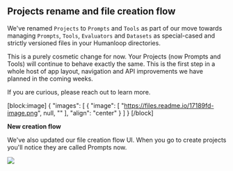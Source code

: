 ## Projects rename and file creation flow

We've renamed `Projects` to `Prompts` and `Tools` as part of our move towards managing `Prompts`, `Tools`, `Evaluators` and `Datasets` as special-cased and strictly versioned files in your Humanloop directories. 

This is a purely cosmetic change for now. Your Projects (now Prompts and Tools) will continue to behave exactly the same. This is the first step in a whole host of app layout, navigation and API improvements we have planned in the coming weeks. 

If you are curious, please reach out to learn more.

[block:image]
{
  "images": [
    {
      "image": [
        "https://files.readme.io/17189fd-image.png",
        null,
        ""
      ],
      "align": "center"
    }
  ]
}
[/block]


**New creation flow**

We've also updated our file creation flow UI. When you go to create projects you'll notice they are called Prompts now.

![](https://files.readme.io/c462113-image.png)